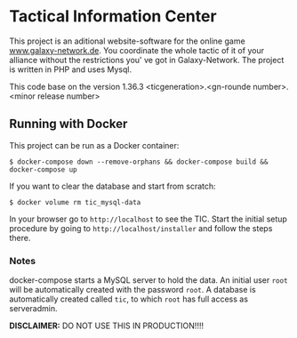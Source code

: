 # Tactical Information Center
This project is an aditional website-software for the online game www.galaxy-network.de.
You coordinate the whole tactic of it of your alliance without the restrictions you' ve got in Galaxy-Network.
The project is written in PHP and uses Mysql.

This code base on the version 1.36.3
\<ticgeneration>.\<gn-rounde number>.\<minor release number>

## Running with Docker

This project can be run as a Docker container:

    $ docker-compose down --remove-orphans && docker-compose build && docker-compose up

If you want to clear the database and start from scratch:

    $ docker volume rm tic_mysql-data

In your browser go to `http://localhost` to see the TIC. Start the initial setup procedure by going to `http://localhost/installer` and follow the steps there.

### Notes

docker-compose starts a MySQL server to hold the data. An initial user `root` will be automatically created with the password `root`. A database is automatically created called `tic`, to which `root` has full access as serveradmin.

**DISCLAIMER:** DO NOT USE THIS IN PRODUCTION!!!!
